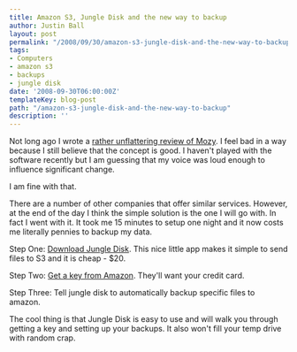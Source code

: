 ```yaml
---
title: Amazon S3, Jungle Disk and the new way to backup
author: Justin Ball
layout: post
permalink: "/2008/09/30/amazon-s3-jungle-disk-and-the-new-way-to-backup/"
tags:
- Computers
- amazon s3
- backups
- jungle disk
date: '2008-09-30T06:00:00Z'
templateKey: blog-post
path: "/amazon-s3-jungle-disk-and-the-new-way-to-backup"
description: ''
---
```


Not long ago I wrote a [rather unflattering review of Mozy][1]. I feel bad in a way because I still believe that the concept is good. I haven't played with the software recently but I am guessing that my voice was loud enough to influence significant change.

 [1]: http://www.justinball.com/2008/02/22/mozycom-and-their-backup-software-is-shit/

I am fine with that.

There are a number of other companies that offer similar services. However, at the end of the day I think the simple solution is the one I will go with. In fact I went with it. It took me 15 minutes to setup one night and it now costs me literally pennies to backup my data.

Step One:
[Download Jungle Disk][2]. This nice little app makes it simple to send files to S3 and it is cheap - $20.

 [2]: http://www.jungledisk.com/index.aspx

Step Two:
[Get a key from Amazon][3]. They'll want your credit card.

 [3]: http://aws.amazon.com/

Step Three:
Tell jungle disk to automatically backup specific files to amazon.

The cool thing is that Jungle Disk is easy to use and will walk you through getting a key and setting up your backups. It also won't fill your temp drive with random crap.
